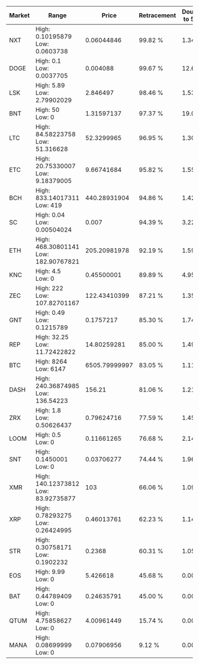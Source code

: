 | Market | Range | Price| Retracement | Doubles to 50% |
| --- | --- | --- | --- | --- |
| NXT | High: 0.10195879<br />Low: 0.0603738 | 0.06044846 | 99.82 % | 1.34 |
| DOGE | High: 0.1<br />Low: 0.0037705 | 0.004088 | 99.67 % | 12.69 |
| LSK | High: 5.89<br />Low: 2.79902029 | 2.846497 | 98.46 % | 1.53 |
| BNT | High: 50<br />Low: 0 | 1.31597137 | 97.37 % | 19.00 |
| LTC | High: 84.58223758<br />Low: 51.316628 | 52.3299965 | 96.95 % | 1.30 |
| ETC | High: 20.75330007<br />Low: 9.18379005 | 9.66741684 | 95.82 % | 1.55 |
| BCH | High: 833.14017311<br />Low: 419 | 440.28931904 | 94.86 % | 1.42 |
| SC | High: 0.04<br />Low: 0.00504024 | 0.007 | 94.39 % | 3.22 |
| ETH | High: 468.30801141<br />Low: 182.90767821 | 205.20981978 | 92.19 % | 1.59 |
| KNC | High: 4.5<br />Low: 0 | 0.45500001 | 89.89 % | 4.95 |
| ZEC | High: 222<br />Low: 107.82701167 | 122.43410399 | 87.21 % | 1.35 |
| GNT | High: 0.49<br />Low: 0.1215789 | 0.1757217 | 85.30 % | 1.74 |
| REP | High: 32.25<br />Low: 11.72422822 | 14.80259281 | 85.00 % | 1.49 |
| BTC | High: 8264<br />Low: 6147 | 6505.79999997 | 83.05 % | 1.11 |
| DASH | High: 240.36874985<br />Low: 136.54223 | 156.21 | 81.06 % | 1.21 |
| ZRX | High: 1.8<br />Low: 0.50626437 | 0.79624716 | 77.59 % | 1.45 |
| LOOM | High: 0.5<br />Low: 0 | 0.11661265 | 76.68 % | 2.14 |
| SNT | High: 0.1450001<br />Low: 0 | 0.03706277 | 74.44 % | 1.96 |
| XMR | High: 140.12373812<br />Low: 83.92735877 | 103 | 66.06 % | 1.09 |
| XRP | High: 0.78293275<br />Low: 0.26424995 | 0.46013761 | 62.23 % | 1.14 |
| STR | High: 0.30758171<br />Low: 0.1902232 | 0.2368 | 60.31 % | 1.05 |
| EOS | High: 9.99<br />Low: 0 | 5.426618 | 45.68 % | 0.00 |
| BAT | High: 0.44789409<br />Low: 0 | 0.24635791 | 45.00 % | 0.00 |
| QTUM | High: 4.75858627<br />Low: 0 | 4.00961449 | 15.74 % | 0.00 |
| MANA | High: 0.08699999<br />Low: 0 | 0.07906956 | 9.12 % | 0.00 |
